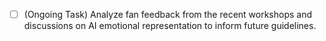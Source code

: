- [ ] (Ongoing Task) Analyze fan feedback from the recent workshops and discussions on AI emotional representation to inform future guidelines.
